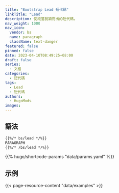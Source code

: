 ```yaml
---
title: "Bootstrap Lead 短代碼"
linkTitle: "Lead"
description: 使段落脫穎而出的短代碼。
nav_weight: 1000
nav_icon:
  vendor: bs
  name: paragraph
  className: text-danger
featured: false
pinned: false
date: 2023-04-10T08:49:25+08:00
draft: false
series:
  - 文檔
categories:
  - 短代碼
tags:
  - Lead
  - 短代碼
authors:
  - HugoMods
images:
---
```


## 語法

```markdown
{{%/* bs/lead */%}}
PARAGRAPH
{{%/* /bs/lead */%}}
```

{{% hugo/shortcode-params "data/params.yaml" %}}

## 示例

{{< page-resource-content "data/examples" >}}
